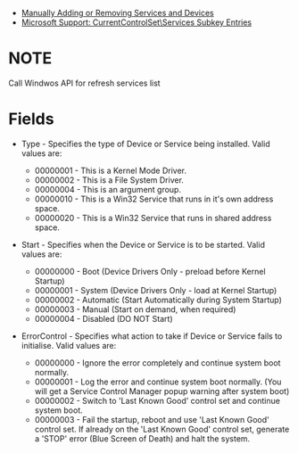   * [Manually Adding or Removing Services and Devices](http://nt4ref.zcm.com.au/mansd.htm)
  * [Microsoft Support: CurrentControlSet\Services Subkey Entries](http://support.microsoft.com/?id=103000)

# NOTE #

Call Windwos API for refresh services list

# Fields #

  * Type - Specifies the type of Device or Service being installed. Valid values are:
    * 00000001 - This is a Kernel Mode Driver.
    * 00000002 - This is a File System Driver.
    * 00000004 - This is an argument group.
    * 00000010 - This is a Win32 Service that runs in it's own address space.
    * 00000020 - This is a Win32 Service that runs in shared address space.

  * Start - Specifies when the Device or Service is to be started. Valid values are:
    * 00000000 - Boot (Device Drivers Only - preload before Kernel Startup)
    * 00000001 - System (Device Drivers Only - load at Kernel Startup)
    * 00000002 - Automatic (Start Automatically during System Startup)
    * 00000003 - Manual (Start on demand, when required)
    * 00000004 - Disabled (DO NOT Start)

  * ErrorControl - Specifies what action to take if Device or Service fails to initialise. Valid values are:
    * 00000000 - Ignore the error completely and continue system boot normally.
    * 00000001 - Log the error and continue system boot normally. (You will get a Service Control Manager popup warning after system boot)
    * 00000002 - Switch to 'Last Known Good' control set and continue system boot.
    * 00000003 - Fail the startup, reboot and use 'Last Known Good' control set. If already on the 'Last Known Good' control set, generate a 'STOP' error (Blue Screen of Death) and halt the system.